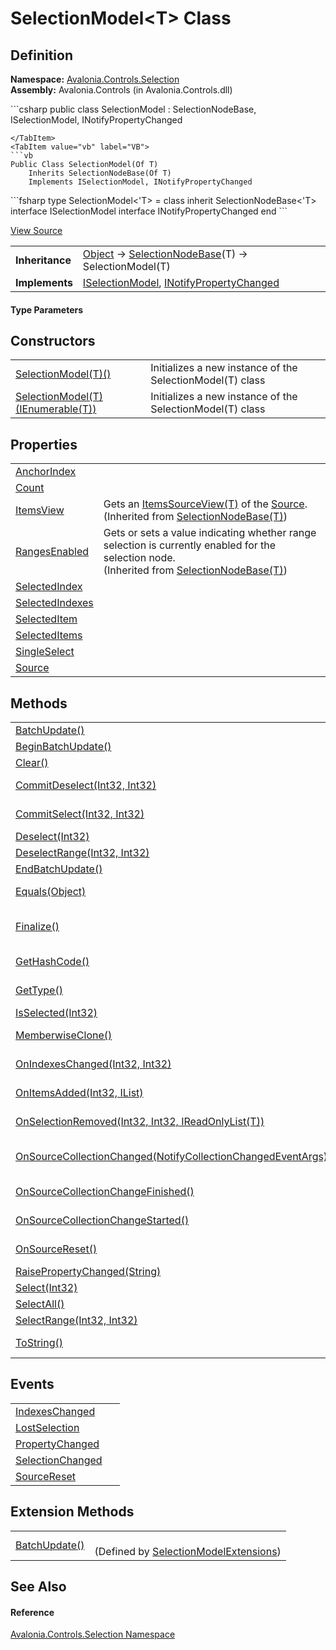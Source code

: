 # SelectionModel&lt;T&gt; Class




## Definition
**Namespace:** <a href="N_Avalonia_Controls_Selection">Avalonia.Controls.Selection</a>  
**Assembly:** Avalonia.Controls (in Avalonia.Controls.dll)

<Tabs groupId="api-code-preview">
<TabItem value="csharp" label="C#">
```csharp
public class SelectionModel<T> : SelectionNodeBase<T>, 
	ISelectionModel, INotifyPropertyChanged

```
</TabItem>
<TabItem value="vb" label="VB">
```vb
Public Class SelectionModel(Of T)
	Inherits SelectionNodeBase(Of T)
	Implements ISelectionModel, INotifyPropertyChanged
```
</TabItem>
<TabItem value="fsharp" label="F#">
```fsharp
type SelectionModel<'T> = 
    class
        inherit SelectionNodeBase<'T>
        interface ISelectionModel
        interface INotifyPropertyChanged
    end
```
</TabItem>
</Tabs>



<a href="https://github.com/AvaloniaUI/Avalonia/tree/master/src/Avalonia.Controls/Selection/SelectionModel.cs" title="View the source code">View Source</a>

<table>
<tr><td><strong>Inheritance</strong></td><td><a href="https://learn.microsoft.com/dotnet/api/system.object" target="_blank" rel="noopener noreferrer">Object</a>  →  <a href="T_Avalonia_Controls_Selection_SelectionNodeBase_1">SelectionNodeBase</a>(T)  →  SelectionModel(T)</td></tr>
<tr><td><strong>Implements</strong></td><td><a href="T_Avalonia_Controls_Selection_ISelectionModel">ISelectionModel</a>, <a href="https://learn.microsoft.com/dotnet/api/system.componentmodel.inotifypropertychanged" target="_blank" rel="noopener noreferrer">INotifyPropertyChanged</a></td></tr>
</table>



#### Type Parameters
<dl><dt /><dd /></dl>

## Constructors
<table>
<tr>
<td><a href="M_Avalonia_Controls_Selection_SelectionModel_1__ctor">SelectionModel(T)()</a></td>
<td>Initializes a new instance of the SelectionModel(T) class</td>
</tr>
<tr>
<td><a href="M_Avalonia_Controls_Selection_SelectionModel_1__ctor_1">SelectionModel(T)(IEnumerable(T))</a></td>
<td>Initializes a new instance of the SelectionModel(T) class</td>
</tr>
</table>

## Properties
<table>
<tr>
<td><a href="P_Avalonia_Controls_Selection_SelectionModel_1_AnchorIndex">AnchorIndex</a></td>
<td> </td>
</tr>
<tr>
<td><a href="P_Avalonia_Controls_Selection_SelectionModel_1_Count">Count</a></td>
<td> </td>
</tr>
<tr>
<td><a href="P_Avalonia_Controls_Selection_SelectionNodeBase_1_ItemsView">ItemsView</a></td>
<td>Gets an <a href="T_Avalonia_Controls_ItemsSourceView_1">ItemsSourceView(T)</a> of the <a href="P_Avalonia_Controls_Selection_SelectionNodeBase_1_Source">Source</a>.<br />(Inherited from <a href="T_Avalonia_Controls_Selection_SelectionNodeBase_1">SelectionNodeBase(T)</a>)</td>
</tr>
<tr>
<td><a href="P_Avalonia_Controls_Selection_SelectionNodeBase_1_RangesEnabled">RangesEnabled</a></td>
<td>Gets or sets a value indicating whether range selection is currently enabled for the selection node.<br />(Inherited from <a href="T_Avalonia_Controls_Selection_SelectionNodeBase_1">SelectionNodeBase(T)</a>)</td>
</tr>
<tr>
<td><a href="P_Avalonia_Controls_Selection_SelectionModel_1_SelectedIndex">SelectedIndex</a></td>
<td> </td>
</tr>
<tr>
<td><a href="P_Avalonia_Controls_Selection_SelectionModel_1_SelectedIndexes">SelectedIndexes</a></td>
<td> </td>
</tr>
<tr>
<td><a href="P_Avalonia_Controls_Selection_SelectionModel_1_SelectedItem">SelectedItem</a></td>
<td> </td>
</tr>
<tr>
<td><a href="P_Avalonia_Controls_Selection_SelectionModel_1_SelectedItems">SelectedItems</a></td>
<td> </td>
</tr>
<tr>
<td><a href="P_Avalonia_Controls_Selection_SelectionModel_1_SingleSelect">SingleSelect</a></td>
<td> </td>
</tr>
<tr>
<td><a href="P_Avalonia_Controls_Selection_SelectionModel_1_Source">Source</a></td>
<td> </td>
</tr>
</table>

## Methods
<table>
<tr>
<td><a href="M_Avalonia_Controls_Selection_SelectionModel_1_BatchUpdate">BatchUpdate()</a></td>
<td> </td>
</tr>
<tr>
<td><a href="M_Avalonia_Controls_Selection_SelectionModel_1_BeginBatchUpdate">BeginBatchUpdate()</a></td>
<td> </td>
</tr>
<tr>
<td><a href="M_Avalonia_Controls_Selection_SelectionModel_1_Clear">Clear()</a></td>
<td> </td>
</tr>
<tr>
<td><a href="M_Avalonia_Controls_Selection_SelectionNodeBase_1_CommitDeselect">CommitDeselect(Int32, Int32)</a></td>
<td>If <a href="P_Avalonia_Controls_Selection_SelectionNodeBase_1_RangesEnabled">RangesEnabled</a>, removes the specified range from the selection.<br />(Inherited from <a href="T_Avalonia_Controls_Selection_SelectionNodeBase_1">SelectionNodeBase(T)</a>)</td>
</tr>
<tr>
<td><a href="M_Avalonia_Controls_Selection_SelectionNodeBase_1_CommitSelect">CommitSelect(Int32, Int32)</a></td>
<td>If <a href="P_Avalonia_Controls_Selection_SelectionNodeBase_1_RangesEnabled">RangesEnabled</a>, adds the specified range to the selection.<br />(Inherited from <a href="T_Avalonia_Controls_Selection_SelectionNodeBase_1">SelectionNodeBase(T)</a>)</td>
</tr>
<tr>
<td><a href="M_Avalonia_Controls_Selection_SelectionModel_1_Deselect">Deselect(Int32)</a></td>
<td> </td>
</tr>
<tr>
<td><a href="M_Avalonia_Controls_Selection_SelectionModel_1_DeselectRange">DeselectRange(Int32, Int32)</a></td>
<td> </td>
</tr>
<tr>
<td><a href="M_Avalonia_Controls_Selection_SelectionModel_1_EndBatchUpdate">EndBatchUpdate()</a></td>
<td> </td>
</tr>
<tr>
<td><a href="https://learn.microsoft.com/dotnet/api/system.object.equals#system-object-equals(system-object)" target="_blank" rel="noopener noreferrer">Equals(Object)</a></td>
<td>Determines whether the specified object is equal to the current object.<br />(Inherited from <a href="https://learn.microsoft.com/dotnet/api/system.object" target="_blank" rel="noopener noreferrer">Object</a>)</td>
</tr>
<tr>
<td><a href="https://learn.microsoft.com/dotnet/api/system.object.finalize" target="_blank" rel="noopener noreferrer">Finalize()</a></td>
<td>Allows an object to try to free resources and perform other cleanup operations before it is reclaimed by garbage collection.<br />(Inherited from <a href="https://learn.microsoft.com/dotnet/api/system.object" target="_blank" rel="noopener noreferrer">Object</a>)</td>
</tr>
<tr>
<td><a href="https://learn.microsoft.com/dotnet/api/system.object.gethashcode" target="_blank" rel="noopener noreferrer">GetHashCode()</a></td>
<td>Serves as the default hash function.<br />(Inherited from <a href="https://learn.microsoft.com/dotnet/api/system.object" target="_blank" rel="noopener noreferrer">Object</a>)</td>
</tr>
<tr>
<td><a href="https://learn.microsoft.com/dotnet/api/system.object.gettype" target="_blank" rel="noopener noreferrer">GetType()</a></td>
<td>Gets the <a href="https://learn.microsoft.com/dotnet/api/system.type" target="_blank" rel="noopener noreferrer">Type</a> of the current instance.<br />(Inherited from <a href="https://learn.microsoft.com/dotnet/api/system.object" target="_blank" rel="noopener noreferrer">Object</a>)</td>
</tr>
<tr>
<td><a href="M_Avalonia_Controls_Selection_SelectionModel_1_IsSelected">IsSelected(Int32)</a></td>
<td> </td>
</tr>
<tr>
<td><a href="https://learn.microsoft.com/dotnet/api/system.object.memberwiseclone" target="_blank" rel="noopener noreferrer">MemberwiseClone()</a></td>
<td>Creates a shallow copy of the current <a href="https://learn.microsoft.com/dotnet/api/system.object" target="_blank" rel="noopener noreferrer">Object</a>.<br />(Inherited from <a href="https://learn.microsoft.com/dotnet/api/system.object" target="_blank" rel="noopener noreferrer">Object</a>)</td>
</tr>
<tr>
<td><a href="M_Avalonia_Controls_Selection_SelectionModel_1_OnIndexesChanged">OnIndexesChanged(Int32, Int32)</a></td>
<td><br />(Overrides <a href="M_Avalonia_Controls_Selection_SelectionNodeBase_1_OnIndexesChanged">SelectionNodeBase(T).OnIndexesChanged(Int32, Int32)</a>)</td>
</tr>
<tr>
<td><a href="M_Avalonia_Controls_Selection_SelectionModel_1_OnItemsAdded">OnItemsAdded(Int32, IList)</a></td>
<td><br />(Overrides <a href="M_Avalonia_Controls_Selection_SelectionNodeBase_1_OnItemsAdded">SelectionNodeBase(T).OnItemsAdded(Int32, IList)</a>)</td>
</tr>
<tr>
<td><a href="M_Avalonia_Controls_Selection_SelectionModel_1_OnSelectionRemoved">OnSelectionRemoved(Int32, Int32, IReadOnlyList(T))</a></td>
<td><br />(Overrides <a href="M_Avalonia_Controls_Selection_SelectionNodeBase_1_OnSelectionRemoved">SelectionNodeBase(T).OnSelectionRemoved(Int32, Int32, IReadOnlyList(T))</a>)</td>
</tr>
<tr>
<td><a href="M_Avalonia_Controls_Selection_SelectionModel_1_OnSourceCollectionChanged">OnSourceCollectionChanged(NotifyCollectionChangedEventArgs)</a></td>
<td><br />(Overrides <a href="M_Avalonia_Controls_Selection_SelectionNodeBase_1_OnSourceCollectionChanged">SelectionNodeBase(T).OnSourceCollectionChanged(NotifyCollectionChangedEventArgs)</a>)</td>
</tr>
<tr>
<td><a href="M_Avalonia_Controls_Selection_SelectionModel_1_OnSourceCollectionChangeFinished">OnSourceCollectionChangeFinished()</a></td>
<td><br />(Overrides <a href="M_Avalonia_Controls_Selection_SelectionNodeBase_1_OnSourceCollectionChangeFinished">SelectionNodeBase(T).OnSourceCollectionChangeFinished()</a>)</td>
</tr>
<tr>
<td><a href="M_Avalonia_Controls_Selection_SelectionModel_1_OnSourceCollectionChangeStarted">OnSourceCollectionChangeStarted()</a></td>
<td><br />(Overrides <a href="M_Avalonia_Controls_Selection_SelectionNodeBase_1_OnSourceCollectionChangeStarted">SelectionNodeBase(T).OnSourceCollectionChangeStarted()</a>)</td>
</tr>
<tr>
<td><a href="M_Avalonia_Controls_Selection_SelectionModel_1_OnSourceReset">OnSourceReset()</a></td>
<td><br />(Overrides <a href="M_Avalonia_Controls_Selection_SelectionNodeBase_1_OnSourceReset">SelectionNodeBase(T).OnSourceReset()</a>)</td>
</tr>
<tr>
<td><a href="M_Avalonia_Controls_Selection_SelectionModel_1_RaisePropertyChanged">RaisePropertyChanged(String)</a></td>
<td> </td>
</tr>
<tr>
<td><a href="M_Avalonia_Controls_Selection_SelectionModel_1_Select">Select(Int32)</a></td>
<td> </td>
</tr>
<tr>
<td><a href="M_Avalonia_Controls_Selection_SelectionModel_1_SelectAll">SelectAll()</a></td>
<td> </td>
</tr>
<tr>
<td><a href="M_Avalonia_Controls_Selection_SelectionModel_1_SelectRange">SelectRange(Int32, Int32)</a></td>
<td> </td>
</tr>
<tr>
<td><a href="https://learn.microsoft.com/dotnet/api/system.object.tostring" target="_blank" rel="noopener noreferrer">ToString()</a></td>
<td>Returns a string that represents the current object.<br />(Inherited from <a href="https://learn.microsoft.com/dotnet/api/system.object" target="_blank" rel="noopener noreferrer">Object</a>)</td>
</tr>
</table>

## Events
<table>
<tr>
<td><a href="E_Avalonia_Controls_Selection_SelectionModel_1_IndexesChanged">IndexesChanged</a></td>
<td> </td>
</tr>
<tr>
<td><a href="E_Avalonia_Controls_Selection_SelectionModel_1_LostSelection">LostSelection</a></td>
<td> </td>
</tr>
<tr>
<td><a href="E_Avalonia_Controls_Selection_SelectionModel_1_PropertyChanged">PropertyChanged</a></td>
<td> </td>
</tr>
<tr>
<td><a href="E_Avalonia_Controls_Selection_SelectionModel_1_SelectionChanged">SelectionChanged</a></td>
<td> </td>
</tr>
<tr>
<td><a href="E_Avalonia_Controls_Selection_SelectionModel_1_SourceReset">SourceReset</a></td>
<td> </td>
</tr>
</table>

## Extension Methods
<table>
<tr>
<td><a href="M_Avalonia_Controls_Selection_SelectionModelExtensions_BatchUpdate">BatchUpdate()</a></td>
<td><br />(Defined by <a href="T_Avalonia_Controls_Selection_SelectionModelExtensions">SelectionModelExtensions</a>)</td>
</tr>
</table>

## See Also


#### Reference
<a href="N_Avalonia_Controls_Selection">Avalonia.Controls.Selection Namespace</a>  

